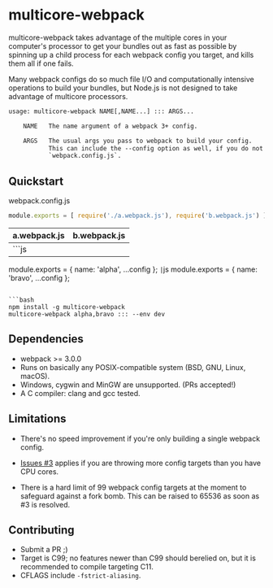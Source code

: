 # multicore-webpack
multicore-webpack takes advantage of the multiple cores in your computer's
processor to get your bundles out as fast as possible by spinning up a child
process for each webpack config you target, and kills them all if one
fails. 

Many webpack configs do so much file I/O and computationally intensive
operations to build your bundles, but Node.js is not designed to take advantage
of multicore processors.

```txt
usage: multicore-webpack NAME[,NAME...] ::: ARGS...

    NAME   The name argument of a webpack 3+ config.

    ARGS   The usual args you pass to webpack to build your config.
           This can include the --config option as well, if you do not use
           `webpack.config.js`.
```

##  Quickstart 

webpack.config.js
```js
module.exports = [ require('./a.webpack.js'), require('b.webpack.js') ];
```

| a.webpack.js | b.webpack.js |
| ------------ | ------------ |
| ```js
module.exports = {
  name: 'alpha',
  ...config
};
``` | ```js
module.exports = {
  name: 'bravo',
  ...config
};
``` |

```bash
npm install -g multicore-webpack
multicore-webpack alpha,bravo ::: --env dev
```

## Dependencies
- webpack >= 3.0.0
- Runs on basically any POSIX-compatible system (BSD, GNU, Linux, macOS).
- Windows, cygwin and MinGW are unsupported. (PRs accepted!)
- A C compiler: clang and gcc tested.

## Limitations

- There's no speed improvement if you're only building a single webpack config.

- [Issues #3](https://github.com/guyhughes/multicore-webpack/issues/3) applies if
you are throwing more config targets than you have CPU cores.

- There is a hard limit of 99 webpack config targets at the moment to safeguard
against a fork bomb. This can be raised to 65536 as soon as #3 is resolved. 

## Contributing

- Submit a PR ;)
- Target is C99; no features newer than C99 should berelied on, but it is
  recommended to compile targeting C11.
- CFLAGS include `-fstrict-aliasing`.
